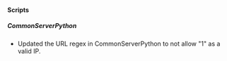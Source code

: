 
#### Scripts

##### CommonServerPython

- Updated the URL regex in CommonServerPython to not allow "1" as a valid IP. 
